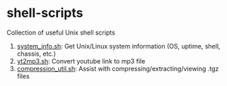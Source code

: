 # shell-scripts
Collection of useful Unix shell scripts

1. [system_info.sh](shell_scripts/system_info.sh): Get Unix/Linux system information (OS, uptime, shell, chassis, etc.)
1. [yt2mp3.sh](shell_scripts/yt2mp3.sh): Convert youtube link to mp3 file 
1. [compression_util.sh](shell_scripts/compression_util.sh): Assist with compressing/extracting/viewing .tgz files
